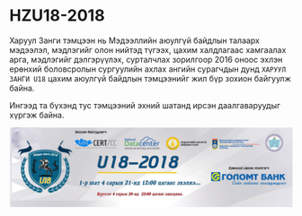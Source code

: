 # HZU18-2018
Харуул Занги тэмцээн нь Мэдээллийн аюулгүй байдлын талаарх мэдээлэл, мэдлэгийг олон нийтэд түгээх, цахим халдлагаас хамгаалах арга, мэдлэгийг дэлгэрүүлэх, сурталчлах зорилгоор 2016 оноос эхлэн ерөнхий боловсролын сургуулийн ахлах ангийн сурагчдын дунд `ХАРУУЛ ЗАНГИ U18` цахим аюулгүй байдлын тэмцээнийг жил бүр зохион байгуулж байна.

Ингээд та бүхэнд тус тэмцээний эхний шатанд ирсэн даалгаваруудыг хүргэж байна.

![HZU18](https://raw.githubusercontent.com/enhbold/HZU18-2018/master/30740533_2041684549438026_8946829065579397120_o.jpg)
